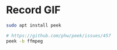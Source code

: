 # Record GIF

```bash
sudo apt install peek

# https://github.com/phw/peek/issues/457
peek -b ffmpeg
```
